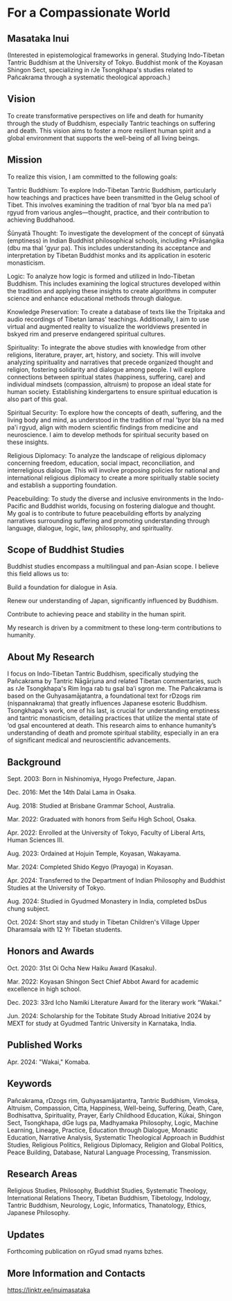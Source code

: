 # For a Compassionate World

## Masataka Inui
(Interested in epistemological frameworks in general. Studying Indo-Tibetan Tantric Buddhism at the University of Tokyo. Buddhist monk of the Koyasan Shingon Sect, specializing in rJe Tsongkhapa's studies related to Pañcakrama through a systematic theological approach.)

## Vision
To create transformative perspectives on life and death for humanity through the study of Buddhism, especially Tantric teachings on suffering and death. This vision aims to foster a more resilient human spirit and a global environment that supports the well-being of all living beings.

## Mission
To realize this vision, I am committed to the following goals:

Tantric Buddhism: To explore Indo-Tibetan Tantric Buddhism, particularly how teachings and practices have been transmitted in the Gelug school of Tibet. This involves examining the tradition of rnal ʼbyor bla na med pa'i rgyud from various angles—thought, practice, and their contribution to achieving Buddhahood.

Śūnyatā Thought: To investigate the development of the concept of śūnyatā (emptiness) in Indian Buddhist philosophical schools, including *Prāsaṅgika (dbu ma thal 'gyur pa). This includes understanding its acceptance and interpretation by Tibetan Buddhist monks and its application in esoteric monasticism.

Logic: To analyze how logic is formed and utilized in Indo-Tibetan Buddhism. This includes examining the logical structures developed within the tradition and applying these insights to create algorithms in computer science and enhance educational methods through dialogue.

Knowledge Preservation: To create a database of texts like the Tripitaka and audio recordings of Tibetan lamas' teachings. Additionally, I aim to use virtual and augmented reality to visualize the worldviews presented in bskyed rim and preserve endangered spiritual cultures.

Spirituality: To integrate the above studies with knowledge from other religions, literature, prayer, art, history, and society. This will involve analyzing spirituality and narratives that precede organized thought and religion, fostering solidarity and dialogue among people. I will explore connections between spiritual states (happiness, suffering, care) and individual mindsets (compassion, altruism) to propose an ideal state for human society. Establishing kindergartens to ensure spiritual education is also part of this goal.

Spiritual Security: To explore how the concepts of death, suffering, and the living body and mind, as understood in the tradition of rnal 'byor bla na med pa'i rgyud, align with modern scientific findings from medicine and neuroscience. I aim to develop methods for spiritual security based on these insights.

Religious Diplomacy: To analyze the landscape of religious diplomacy concerning freedom, education, social impact, reconciliation, and interreligious dialogue. This will involve proposing policies for national and international religious diplomacy to create a more spiritually stable society and establish a supporting foundation.

Peacebuilding: To study the diverse and inclusive environments in the Indo-Pacific and Buddhist worlds, focusing on fostering dialogue and thought. My goal is to contribute to future peacebuilding efforts by analyzing narratives surrounding suffering and promoting understanding through language, dialogue, logic, law, philosophy, and spirituality.

## Scope of Buddhist Studies
Buddhist studies encompass a multilingual and pan-Asian scope. I believe this field allows us to:

Build a foundation for dialogue in Asia.

Renew our understanding of Japan, significantly influenced by Buddhism.

Contribute to achieving peace and stability in the human spirit. 

My research is driven by a commitment to these long-term contributions to humanity.

## About My Research
I focus on Indo-Tibetan Tantric Buddhism, specifically studying the Pañcakrama by Tantric Nāgārjuna and related Tibetan commentaries, such as rJe Tsongkhapa's Rim lnga rab tu gsal ba’i sgron me. The Pañcakrama is based on the Guhyasamājatantra, a foundational text for rDzogs rim (niṣpannakrama) that greatly influences Japanese esoteric Buddhism. Tsongkhapa's work, one of his last, is crucial for understanding emptiness and tantric monasticism, detailing practices that utilize the mental state of ‘od gsal encountered at death. This research aims to enhance humanity’s understanding of death and promote spiritual stability, especially in an era of significant medical and neuroscientific advancements.

## Background
Sept. 2003: Born in Nishinomiya, Hyogo Prefecture, Japan.

Dec. 2016: Met the 14th Dalai Lama in Osaka.

Aug. 2018: Studied at Brisbane Grammar School, Australia.

Mar. 2022: Graduated with honors from Seifu High School, Osaka.

Apr. 2022: Enrolled at the University of Tokyo, Faculty of Liberal Arts, Human Sciences III.

Aug. 2023: Ordained at Hojuin Temple, Koyasan, Wakayama.

Mar. 2024: Completed Shido Kegyo (Prayoga) in Koyasan.

Apr. 2024: Transferred to the Department of Indian Philosophy and Buddhist Studies at the University of Tokyo.

Aug. 2024: Studied in Gyudmed Monastery in India, completed bsDus chung subject.

Oct. 2024: Short stay and study in Tibetan Children's Village Upper Dharamsala with 12 Yr Tibetan students.

## Honors and Awards
Oct. 2020: 31st Oi Ocha New Haiku Award (Kasaku).

Mar. 2022: Koyasan Shingon Sect Chief Abbot Award for academic excellence in high school.

Dec. 2023: 33rd Icho Namiki Literature Award for the literary work “Wakai.”

Jun. 2024: Scholarship for the Tobitate Study Abroad Initiative 2024 by MEXT for study at Gyudmed Tantric University in Karnataka, India.


## Published Works
Apr. 2024: "Wakai," Komaba.

## Keywords
Pañcakrama, rDzogs rim, Guhyasamājatantra, Tantric Buddhism, Vimokṣa, Altruism, Compassion, Citta, Happiness, Well-being, Suffering, Death, Care, Bodhisattva, Spirituality, Prayer, Early Childhood Education, Kūkai, Shingon Sect, Tsongkhapa, dGe lugs pa, Madhyamaka Philosophy, Logic, Machine Learning, Lineage, Practice, Education through Dialogue, Monastic Education, Narrative Analysis, Systematic Theological Approach in Buddhist Studies, Religious Politics, Religious Diplomacy, Religion and Global Politics, Peace Building, Database, Natural Language Processing, Transmission.

## Research Areas
Religious Studies, Philosophy, Buddhist Studies, Systematic Theology, International Relations Theory, Tibetan Buddhism, Tibetology, Indology, Tantric Buddhism, Neurology, Logic, Informatics, Thanatology, Ethics, Japanese Philosophy.

## Updates
Forthcoming publication on rGyud smad nyams bzhes.

## More Information and Contacts

https://linktr.ee/inuimasataka
